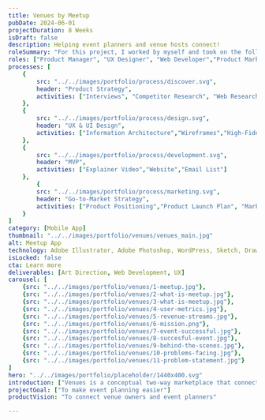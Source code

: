 ```yaml
---
title: Venues by Meetup
pubDate: 2024-06-01
projectDuration: 8 Weeks
isDraft: false
description: Helping event planners and venue hosts connect! 
roleSummary: "For this project, I worked by myself and took on the following roles."
roles: ["Product Manager", "UX Designer", "Web Developer","Product Marketing Manager"]
processes: [
    {
        src: "../../images/portfolio/process/discover.svg",
        header: "Product Strategy",
        activities: ["Interviews", "Competitor Research", "Web Research", "Product Strategy", "Problem Space", "Problem Statement"]
    },
    {
        src: "../../images/portfolio/process/design.svg",
        header: "UX & UI Design",
        activities: ["Information Architecture","Wireframes","High-Fidelity Mock-ups"]
    },
    {
        src: "../../images/portfolio/process/development.svg",
        header: "MVP",
        activities: ["Explainer Video","Website","Email List"]
    },
        {
        src: "../../images/portfolio/process/marketing.svg",
        header: "Go-to-Market Strategy",
        activities: ["Product Positioning","Product Launch Plan", "Marketing Plan"]
    }
]
category: [Mobile App]
thumbnail: "../../images/portfolio/venues/venues_main.jpg"
alt: Meetup App
technology: Adobe Illustrator, Adobe Photoshop, WordPress, Sketch, DrawIO, Google Tag Manager, 
isLocked: false
cta: Learn more
deliverables: [Art Direction, Web Development, UX]
carousel: [
    {src: "../../images/portfolio/venues/1-meetup.jpg"},   
    {src: "../../images/portfolio/venues/2-what-is-meetup.jpg"},   
    {src: "../../images/portfolio/venues/3-what-is-meetup.jpg"},
    {src: "../../images/portfolio/venues/4-user-metrics.jpg"},
    {src: "../../images/portfolio/venues/5-revenue-streams.jpg"},
    {src: "../../images/portfolio/venues/6-mission.png"},
    {src: "../../images/portfolio/venues/7-event-successful.jpg"},
    {src: "../../images/portfolio/venues/8-succesful-event.jpg"},
    {src: "../../images/portfolio/venues/9-behind-the-scenes.jpg"},
    {src: "../../images/portfolio/venues/10-problems-facing.jpg"},
    {src: "../../images/portfolio/venues/11-problem-statement.jpg"}
]
hero: "../../images/portfolio/placeholder/1440x400.svg"
introduction: ["Venues is a conceptual two-way marketplace that connects venue owners with event hosts","This project was conceived during my Product Management course from BrainStation Vancouver and as a recommendation to select an existing company to enhance an existing product or create a new product.", "For this project, I've selected Meetup as my company to address a problem space that still exist today."]
projectGoal: ["To make event planning easier"]
productVision: "To connect venue owners and event planners"

---
```




<!-- 
<section class="container">
<span class="portfolio-case-study-header">Case Study Details</span>
</section>

<section class="container">
<h2 class="container-header">Challenges</h2>
<div class="container-content">
<div class="container-item">
<img class="container-image" src="https://placehold.co/300x300?text=challenges">
<h4 class="container-subheader">Custom Static generating PHP</h4>
<p>The content management system that it is on is not user-friendly and is very difficult to update for non-technical staff members.</p>

</div>
<div class="container-item">
<img class="container-image" src="https://placehold.co/300x300?text=challenges 2">
<h4 class="container-subheader">Limited time & resources</h4>
<p>The content management system that it is on is not user-friendly and is very difficult to update for non-technical staff members.</p>
</div>
</div>
<div class="container-item">
<img class="container-image" src="https://placehold.co/300x300?text=challenges 2">
<h4 class="container-subheader">Limited time & resources</h4>
<p>The content management system that it is on is not user-friendly and is very difficult to update for non-technical staff members.</p>
</div>
</div>
</section>
<section class="container">
<h3 class="container-header">Problem Statement C</h3>
<h4 class="problem-statement">Updates to the websites are very slow and limited to only a few who know how to change content.
</h4>
</section> -->


<!--

## DISCOVERY
### Interviewing Internal Subject Matter Experts

Some example questions that we asked were the following:
- What are rental customers looking for when booking an RV?
- What does rental operations need to help generate revenue?
- What are the KPIs we are using to determine success?

One of our subject matter experts has been part of the rental division since its inception and the interview process gave us a lot of insights and information about rental customers and their behaviours. 

### CHALLENGES
- No web analytics 
- Booking System on a separate platform


### PROBLEM STATEMENT
- Four Seasons RV Rentals looks different than Fraserway RV
- How do we make it more accessible to other internal staff


### Interviewing Subject Matter Experts
We interviewed our subject matter experts to try and figure out what was important for their customers.

Some example questions that we asked were the following:
- What are rental customers looking for when booking an RV?
- What does rental operations need to help generate revenue?
- What are the KPIs we are using to determine success?

One of our subject matter experts has been part of the rental division since its inception and the interview process gave us a lot of insights and information about rental customers and their behaviours. 

### Understanding the Competition
From our interview, we identified the competition and performed a competitor analysis to better understand what the competition is doing for their customers. 

Some example questions that our team had asked were the following:
- What information does our competitors have that we can easily put in place. 
- What features does our competitors have that we currently do not.
- What services do we currently offer that we aren't telling our customers.

These types of questions help us identify, how we can differentiate against our competitors.

### Identifying the Platform
Updating the content manually through a code editor was not sustainable as it was built with PHP. This made it technically difficult for other team members to update the website with new offers or content. We decided on a platform that the department was familiar with so it can be easily updated by everyone else.

### Information Architecture
The content of the old website was copied and analyzed to help identify themes. We also reviewed our notes from the interview to ensure that key elements noted by the subject matter experts are taken into consideration at this stage.

We defined each category and then prioritized the content balancing business goals and user needs. 

### User Flow
A user flow diagram was then created to help guide users through what was required to make a booking request.

## 02 SYNTHESIZING A SOLUTION
After reviewing all of our notes, we synthesized the research to prescribed a solution for the department.

### Lo & Hi-fidelity Mockups
A lo-fidelity diagram was created in sketch to help guide users through what was required to make a booking request. A Hi-fidelity prototype was also created to help the rental department visualize the art direction and conceptual website.

## 03 EXECUTION
Once the concept had been approved, we created UI mockups on key template pages only for approval due to timeline and resource availability.

### Staging the website
A staging site was provided by IT to facilitate testing and provide a space for us to make our updates.

### Producing Design Assets
After creating the rest of the mockups, we extracted a list of images and sizes to be produced by our designer.

## 04 APPROVALS & FINAL REVISIONS 
We sat down with the rental department to go through the new website page by page as well as give them the opportunity to further explore after the presentation. 

### Setting Up Google Tag Manager for Analytics and Event Tracking
Google tag manager was placed with Universal Analytics and event tracking KPIs into analytics. 

## 05 RESULT
The website replatform was deem a success and the art direction provided by me was received favouribly by the VP of Rentals. Overall bookings and traffic have also increased as a result. -->
